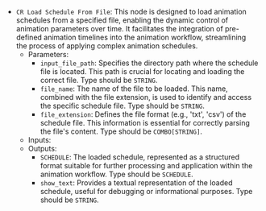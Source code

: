 - `CR Load Schedule From File`: This node is designed to load animation schedules from a specified file, enabling the dynamic control of animation parameters over time. It facilitates the integration of pre-defined animation timelines into the animation workflow, streamlining the process of applying complex animation schedules.
    - Parameters:
        - `input_file_path`: Specifies the directory path where the schedule file is located. This path is crucial for locating and loading the correct file. Type should be `STRING`.
        - `file_name`: The name of the file to be loaded. This name, combined with the file extension, is used to identify and access the specific schedule file. Type should be `STRING`.
        - `file_extension`: Defines the file format (e.g., 'txt', 'csv') of the schedule file. This information is essential for correctly parsing the file's content. Type should be `COMBO[STRING]`.
    - Inputs:
    - Outputs:
        - `SCHEDULE`: The loaded schedule, represented as a structured format suitable for further processing and application within the animation workflow. Type should be `SCHEDULE`.
        - `show_text`: Provides a textual representation of the loaded schedule, useful for debugging or informational purposes. Type should be `STRING`.
